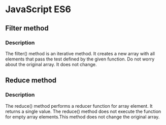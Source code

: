 # JavaScript ES6

## Filter method
### Description
The filter() method is an iterative method. It creates a new array with all elements that pass the test defined by the given function. Do not worry about the original array. It does not change.

## Reduce method
### Description
The reduce() method performs a reducer function for array element. It returns a single value. The reduce() method does not execute the function for empty array elements.This method does not change the original array.

